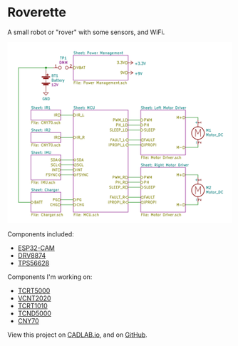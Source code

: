 # Roverette
A small robot or "rover" with some sensors, and WiFi.

![Root Sheet](https://github.com/usmanmehmood55/Roverette/blob/main/Hardware/Root%20Sheet.PNG)

Components included:
- [ESP32-CAM](https://lcsc.com/product-detail/Modules_Ai-Thinker-ESP32-CAM_C277946.html) 
- [DRV8874](https://www.ti.com/lit/ds/symlink/drv8874.pdf)
- [TPS56628](https://www.ti.com/lit/ds/symlink/tps56628.pdf)

Components I'm working on:
- [TCRT5000](https://www.vishay.com/docs/83760/tcrt5000.pdf)
- [VCNT2020](https://www.vishay.com/docs/84285/vcnt2020.pdf)
- [TCRT1010](https://www.vishay.com/docs/83752/tcrt1000.pdf)
- [TCND5000](https://www.vishay.com/docs/83795/tcnd5000.pdf)
- [CNY70](https://www.vishay.com/docs/83751/cny70.pdf)

View this project on [CADLAB.io](https://cadlab.io/project/23693), and on [GitHub](https://github.com/usmanmehmood55/Roverette).
